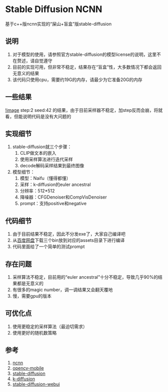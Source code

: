 # Stable Diffusion NCNN

基于c++版ncnn实现的“屎山+盲盒”版stable-diffusion

## 说明
1. 对于模型的使用，请参照官方stable-diffusion的模型license的说明，这里不在赘述，请自觉遵守
2. 目前的实现可用，但非常不稳定，结果存在“盲盒”性，大多数情况下都会返回无意义的结果
3. 该代码只使用cpu，需要约19G的内存，请最少为它准备20G的内存

## 一些结果
[!image](./resources/result_2_42.png)
step:2 seed:42 的结果，由于目前采样器不稳定，加step反而会崩，将就看，但能说明代码是没有大问题的

## 实现细节
1. stable-diffusion就三个步骤：
    1. CLIP做文本的嵌入
    2. 使用采样算法进行迭代采样
    3. decode解码采样结果到最终图像
2. 模型细节：
    1. 模型：Naifu（懂得都懂）
    2. 采样：k-diffusion的euler ancestral
    3. 分辨率：512*512
    4. 降噪器：CFGDenoiser和CompVisDenoiser
    4. prompt：支持positive和negative

## 代码细节
1. 由于目前结果不稳定，因此不分发exe了，大家自己编译吧
2. 从[百度网盘](https://pan.baidu.com/s/1kO8HtTZRcyDbzA32ZzafSQ?pwd=6666)下载三个bin放到对应的assets目录下进行编译
3. 代码里面给了一个简单的测试prompt

## 存在问题
1. 采样算法不稳定，目前用的“euler ancestral”十分不稳定，导致几乎90%的结果都是无意义的
2. 有很多的magic number，调一调结果又会翻天覆地
3. 慢，需要gpu的版本

## 可优化点
1. 使用更稳定的采样算法（最迫切需求）
2. 使用更好的随机数策略

## 参考
1. [ncnn](https://github.com/Tencent/ncnn)
2. [opencv-mobile](https://github.com/nihui/opencv-mobile)
3. [stable-diffusion](https://github.com/CompVis/stable-diffusion)
4. [k-diffusion](https://github.com/crowsonkb/k-diffusion)
5. [stable-diffusion-webui](https://github.com/AUTOMATIC1111/stable-diffusion-webui)